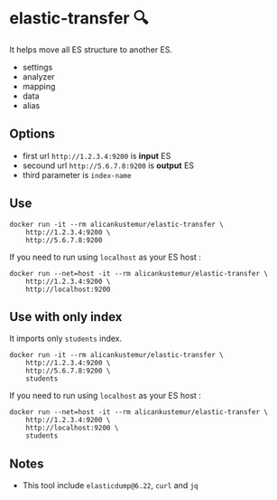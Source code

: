 elastic-transfer 🔍
==================

It helps move all ES structure to another ES.
- settings
- analyzer
- mapping
- data
- alias

## Options

- first url `http://1.2.3.4:9200` is **input** ES
- secound url `http://5.6.7.8:9200` is **output** ES
- third parameter is `index-name`

## Use

```docker
docker run -it --rm alicankustemur/elastic-transfer \
    http://1.2.3.4:9200 \
    http://5.6.7.8:9200
```

If you need to run using `localhost` as your ES host :

```docker
docker run --net=host -it --rm alicankustemur/elastic-transfer \
    http://1.2.3.4:9200 \
    http://localhost:9200
```

## Use with only index

It imports only `students` index.

```docker
docker run -it --rm alicankustemur/elastic-transfer \
    http://1.2.3.4:9200 \
    http://5.6.7.8:9200 \
    students
```

If you need to run using `localhost` as your ES host :

```docker
docker run --net=host -it --rm alicankustemur/elastic-transfer \
    http://1.2.3.4:9200 \
    http://localhost:9200 \
    students
```

## Notes
- This tool include `elasticdump@6.22`, `curl` and `jq`
